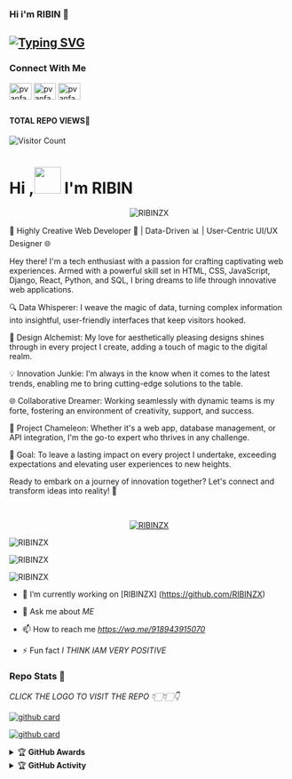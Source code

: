 ### Hi i'm RIBIN 👋

## [![Typing SVG](https://readme-typing-svg.herokuapp.com?font=Lemon+milk&color=F7000&lines=Hi...++im+RIBINZX;Welcome+to+my+profile;full+stack+developer)](https://git.io/typing-svg)

### Connect With Me
<a href="https://twitter.com/muhd_ribin" target="_blank"><img align="center" src="https://raw.githubusercontent.com/rahuldkjain/github-profile-readme-generator/master/src/images/icons/Social/twitter.svg" alt="pvanfas" height="30" width="40" /></a>
<a href="https://www.linkedin.com/in/muhammad-ribin-0442aa253/" target="_blank"><img align="center" src="https://raw.githubusercontent.com/rahuldkjain/github-profile-readme-generator/master/src/images/icons/Social/linked-in-alt.svg" alt="pvanfas" height="30" width="40" /></a>
<a href="https://www.instagram.com/muhd_ribin/" target="_blank"><img align="center" src="https://raw.githubusercontent.com/rahuldkjain/github-profile-readme-generator/master/src/images/icons/Social/instagram.svg" alt="pvanfas" height="30" width="40" /></a>
<!-- <a href="https://medium.com/@pvanfas" target="_blank"><img align="center" src="https://raw.githubusercontent.com/rahuldkjain/github-profile-readme-generator/master/src/images/icons/Social/medium.svg" alt="@pvanfas" height="30" width="40" /></a>  -->


##



#### TOTAL REPO VIEWS📍
![Visitor Count](https://profile-counter.glitch.me/RIBINZX/count.svg)
<!--
<img src=https://i.ibb.co/5WL2Y8j/photo-2022-09-16-09-17-48.jpg>
-->



# Hi ,<a href="Hey"><img src="https://raw.githubusercontent.com/TOXIC-DEVIL/TOXIC-DEVIL/TOXIC-DEVIL-OFFICIAL/media/Hi.gif" width="48px"></a> I'm RIBIN&nbsp;



<p align="center"> <img src="https://komarev.com/ghpvc/?username=RIBINZX&label=Profile%20views&color=0e75b6&style=flat" alt="RIBINZX" /> </p>

<p>🚀 Highly Creative Web Developer 🎨 | Data-Driven 📊 | User-Centric UI/UX Designer 🌐

Hey there! I'm a tech enthusiast with a passion for crafting captivating web experiences. Armed with a powerful skill set in HTML, CSS, JavaScript, Django, React, Python, and SQL, I bring dreams to life through innovative web applications.

🔍 Data Whisperer: I weave the magic of data, turning complex information into insightful, user-friendly interfaces that keep visitors hooked.

🎨 Design Alchemist: My love for aesthetically pleasing designs shines through in every project I create, adding a touch of magic to the digital realm.

💡 Innovation Junkie: I'm always in the know when it comes to the latest trends, enabling me to bring cutting-edge solutions to the table.

🌐 Collaborative Dreamer: Working seamlessly with dynamic teams is my forte, fostering an environment of creativity, support, and success.

💼 Project Chameleon: Whether it's a web app, database management, or API integration, I'm the go-to expert who thrives in any challenge.

🎯 Goal: To leave a lasting impact on every project I undertake, exceeding expectations and elevating user experiences to new heights.

Ready to embark on a journey of innovation together? Let's connect and transform ideas into reality! 💬</p>

<br>


<p align="center"> <a href="https://github.com/ryo-ma/github-profile-trophy"><img src="https://github-profile-trophy.vercel.app/?username=RIBINZX" alt="RIBINZX" /></a> </p>

<p align="center">
<p><img align="center" src="https://github-readme-stats.vercel.app/api/top-langs?username=RIBINZX&show_icons=true&theme=dark&locale=en&layout=compact" alt="RIBINZX" /></p>

<p align="center">
<p><img align="center" src="https://github-readme-stats.vercel.app/api?username=RIBINZX&show_icons=true&theme=dark&locale=en" alt="RIBINZX" /></p>

<p><img align="center" src="https://github-readme-streak-stats.herokuapp.com/?user=RIBINZX&theme=dark" alt="RIBINZX" /></p>
</p>

- 🔭 I’m currently working on [RIBINZX] (https://github.com/RIBINZX)

- 💬 Ask me about *ME*

- 📫 How to reach me *https://wa.me/918943915070*

- ⚡️ Fun fact *I THINK IAM VERY POSITIVE*


### Repo Stats 🔭

*CLICK THE LOGO TO VISIT THE REPO 👇🏻👇🏻👇*


[![github card](https://github-readme-stats.vercel.app/api/pin/?username=RIBINZX&repo=RIBINZX&theme=dark)](https://github.com/RIBINZX)




[![github card](https://github-readme-stats.vercel.app/api/pin/?username=RIBINZX&repo=RIBINZX&theme=dark)](https://github.com/RIBINZX)




<details>
    <summary>&#127942 <b>GitHub Awards</b></summary><br/>

![Github Trophy](https://github-profile-trophy.vercel.app/?username=RIBINZX)

</details>

<details>
    <summary>&#127942 <b>GitHub Activity</b></summary><br/>
